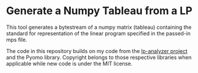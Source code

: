 # Generate a Numpy Tableau from a LP

This tool generates a bytestream of a numpy matrix (tableau) containing
the standard for representation of the linear program specified in the passed-in mps file. 

The code in this repository builds on my code from the [lp-analyzer project](https://github.com/staadecker/lp-analyzer/)
and the Pyomo library. Copyright belongs to those respective libraries when applicable while new code is under the MIT license.